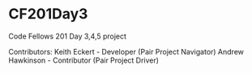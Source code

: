 # CF201Day3

Code Fellows 201 Day 3,4,5 project



Contributors:
  Keith Eckert - Developer (Pair Project Navigator)
  Andrew Hawkinson - Contributor (Pair Project Driver)
  
